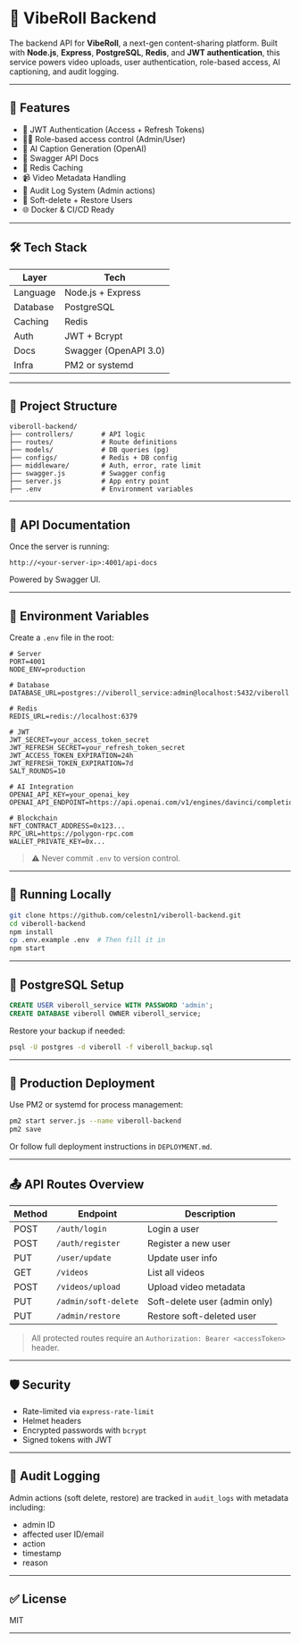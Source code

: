 
# 🎥 VibeRoll Backend

The backend API for **VibeRoll**, a next-gen content-sharing platform. Built with **Node.js**, **Express**, **PostgreSQL**, **Redis**, and **JWT authentication**, this service powers video uploads, user authentication, role-based access, AI captioning, and audit logging.

---

## 🚀 Features

- 🔐 JWT Authentication (Access + Refresh Tokens)
- 🧑‍💼 Role-based access control (Admin/User)
- 🧠 AI Caption Generation (OpenAI)
- 🧾 Swagger API Docs
- 🧠 Redis Caching
- 📹 Video Metadata Handling
- 📜 Audit Log System (Admin actions)
- 🔁 Soft-delete + Restore Users
- 🌐 Docker & CI/CD Ready

---

## 🛠️ Tech Stack

| Layer       | Tech                             |
|-------------|----------------------------------|
| Language    | Node.js + Express                |
| Database    | PostgreSQL                       |
| Caching     | Redis                            |
| Auth        | JWT + Bcrypt                     |
| Docs        | Swagger (OpenAPI 3.0)            |
| Infra       | PM2 or systemd                   |

---

## 📂 Project Structure

```
viberoll-backend/
├── controllers/       # API logic
├── routes/            # Route definitions
├── models/            # DB queries (pg)
├── configs/           # Redis + DB config
├── middleware/        # Auth, error, rate limit
├── swagger.js         # Swagger config
├── server.js          # App entry point
├── .env               # Environment variables
```

---

## 📄 API Documentation

Once the server is running:

```
http://<your-server-ip>:4001/api-docs
```

Powered by Swagger UI.

---

## 🔧 Environment Variables

Create a `.env` file in the root:

```env
# Server
PORT=4001
NODE_ENV=production

# Database
DATABASE_URL=postgres://viberoll_service:admin@localhost:5432/viberoll

# Redis
REDIS_URL=redis://localhost:6379

# JWT
JWT_SECRET=your_access_token_secret
JWT_REFRESH_SECRET=your_refresh_token_secret
JWT_ACCESS_TOKEN_EXPIRATION=24h
JWT_REFRESH_TOKEN_EXPIRATION=7d
SALT_ROUNDS=10

# AI Integration
OPENAI_API_KEY=your_openai_key
OPENAI_API_ENDPOINT=https://api.openai.com/v1/engines/davinci/completions

# Blockchain
NFT_CONTRACT_ADDRESS=0x123...
RPC_URL=https://polygon-rpc.com
WALLET_PRIVATE_KEY=0x...
```

> ⚠️ Never commit `.env` to version control.

---

## 🧪 Running Locally

```bash
git clone https://github.com/celestn1/viberoll-backend.git
cd viberoll-backend
npm install
cp .env.example .env  # Then fill it in
npm start
```

---

## 🐘 PostgreSQL Setup

```sql
CREATE USER viberoll_service WITH PASSWORD 'admin';
CREATE DATABASE viberoll OWNER viberoll_service;
```

Restore your backup if needed:

```bash
psql -U postgres -d viberoll -f viberoll_backup.sql
```

---

## 🚀 Production Deployment

Use PM2 or systemd for process management:

```bash
pm2 start server.js --name viberoll-backend
pm2 save
```

Or follow full deployment instructions in `DEPLOYMENT.md`.

---

## 📤 API Routes Overview

| Method | Endpoint              | Description                     |
|--------|-----------------------|---------------------------------|
| POST   | `/auth/login`         | Login a user                    |
| POST   | `/auth/register`      | Register a new user             |
| PUT    | `/user/update`        | Update user info                |
| GET    | `/videos`             | List all videos                 |
| POST   | `/videos/upload`      | Upload video metadata           |
| PUT    | `/admin/soft-delete`  | Soft-delete user (admin only)   |
| PUT    | `/admin/restore`      | Restore soft-deleted user       |

> All protected routes require an `Authorization: Bearer <accessToken>` header.

---

## 🛡️ Security

- Rate-limited via `express-rate-limit`
- Helmet headers
- Encrypted passwords with `bcrypt`
- Signed tokens with JWT

---

## 🧠 Audit Logging

Admin actions (soft delete, restore) are tracked in `audit_logs` with metadata including:
- admin ID
- affected user ID/email
- action
- timestamp
- reason

---

## ✅ License

MIT

---


